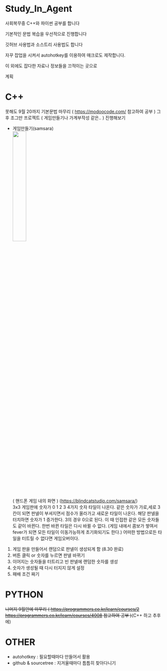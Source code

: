 # Study_In_Agent
사회복무중 C++와 파이썬 공부를 합니다

기본적인 문법 복습을 우선적으로 진행합니다

깃허브 사용법과 소스트리 사용법도 합니다

자꾸 잡업을 시켜서 autohotkey를 이용하여 매크로도 제작합니다.

이 외에도 잡다한 자료나 정보들을 끄적이는 곳으로 

계획
# C++
못해도 9월 20까지 기본문법 마무리  ( https://modoocode.com/ 참고하여 공부 ) 그 후 조그만 프로젝트 ( 게임만들기나 가계부작성 같은.. ) 진행해보기<br/>
- 게임만들기(samsara)<br/>
<img src="https://i.imgur.com/QYO9ntx.jpg" width="30%"><br/>
( 핸드폰 게임 내의 화면 ) (https://blindcatstudio.com/samsara/)<br/>
3x3 게임판에 숫자가 0 1 2 3 4가지 숫자 타일이 나온다. 같은 숫자가 가로,세로 3칸이 되면 판넬이 부셔지면서 점수가 올라가고 새로운 타일이 나온다. 해당 판넬을 터치하면 숫자가 1 증가한다. 3의 경우 0으로 된다. 이 때 인접한 같은 모든 숫자들도 같이 바뀐다. 한번 바뀐 타일은 다시 바뀔 수 없다. (게임 내에서 콤보가 쌓여서 fever가 되면 모든 타일이 이동가능하게 초기화되기도 한다.) 어떠한 방법으로든 타일을 터트릴 수 없다면 게임오버이다.
1. 게임 판을 만들어서 랜덤으로 판넬이 생성되게 함 (8.30 완료)
2. 버튼 클릭 or 숫자를 누르면 판넬 바뀌기
3. 이어지는 숫자들을 터트리고 빈 판넬에 랜덤한 숫자를 생성
4. 숫자가 생성될 때 다시 터지지 않게 설정
5. 패배 조건 짜기
# PYTHON
~~나머지 9월안에 마무리 ( https://programmers.co.kr/learn/courses/2 https://programmers.co.kr/learn/courses/4008 참고하여 공부 )~~(C++ 하고 추후에)
# OTHER
- autohotkey : 필요할때마다 만들어서 활용
- github & sourcetree : 지겨울때마다 틈틈히 찾아다니기


